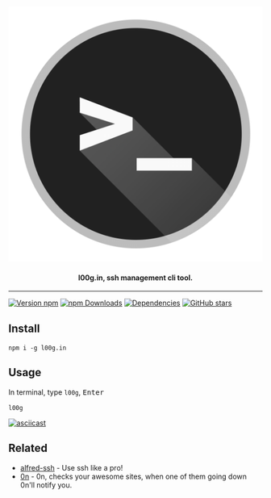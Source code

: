 <h3 align="center">
  <img src="logo.png" alt="l00g.in logo, ssh management cli tool." />
</h3>
<h4 align="center">
  l00g.in, ssh management cli tool.
</h4>

---------------

[![Version npm](https://img.shields.io/npm/v/l00g.in.svg?style=flat-square)](https://www.npmjs.com/package/l00g.in) [![npm Downloads](https://img.shields.io/npm/dm/l00g.in.svg?style=flat-square)](https://www.npmjs.com/package/l00g.in) [![Dependencies](https://img.shields.io/david/cagataycali/l00g.in.svg?style=flat-square)](https://david-dm.org/cagataycali/l00g.in.svg)
 [![GitHub stars](https://img.shields.io/github/stars/cagataycali/l00g.in.svg?style=social&label=Star&maxAge=2592000)]()

## Install

```shell
npm i -g l00g.in
```

## Usage

In terminal, type `l00g`, <kbd>Enter</kbd>
```
l00g
```

[![asciicast](https://asciinema.org/a/cufsbaeh19ugdpge8r4mq1jxi.png)](https://asciinema.org/a/cufsbaeh19ugdpge8r4mq1jxi)


## Related

- [alfred-ssh](https://github.com/cagataycali/alfred-ssh) - Use ssh like a pro!
- [0n](https://github.com/cagataycali/0n) - 0n, checks your awesome sites, when one of them going down 0n'll notify you.
